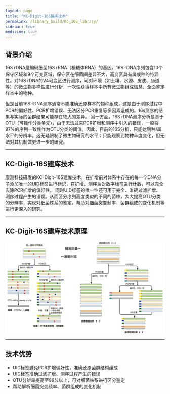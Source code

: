 ```yaml
---
layout: page
title: "KC-Digit-16S建库技术"
permalink: /library_build/KC_16S_library/
sidebar: true
medicine: true
---
```


## 背景介绍

16S rDNA是编码细菌16S rRNA（核糖体RNA）的基因。16S rDNA序列包含10个保守区域和9个可变区域，保守区在细菌间差异不大，高变区具有属或种的特异性。对16S rDNA的V4可变区进行测序，可对环境（如土壤、水源、皮肤、肠道等）的微生物多样性进行分析，一次性获得样本中所有微生物组成信息、全面鉴定样本中的物种。

但是目前16S rDNA测序通常不能准确还原样本的物种组成，这是由于测序过程中PCR的偏好性、PCR扩增错误、无法区分PCR重复等多因素造成的。16s测序的结果与实际的菌群结果可能存在较大的差异。
另一方面，16S rDNA测序分析是基于OTU（可操作分类单元），由于无法过来PCR扩增和测序中引入的错误，一般将97%的序列一致性作为OTU分类的阈值。因此，目前的16S分析，只能达到种/属水平的分辨率。这无疑限制了微生物研究的水平：只能观察到物种丰度变化，但无法对其机制做更进一步的研究。

---

## KC-Digit-16S建库技术

康测科技研发的KC-Digit-16S建库技术，在扩增前对体系中存在的每一个DNA分子添加唯一的UID标签进行标记，在扩增、测序后对数字标签进行计数，可以完全去除PCR扩增的偏好性。
同时UID标签的唯一性还可用于完全、准确过滤扩增、测序过程产生的错误。从而区分序列高度类似的不同的菌株，大大提高OTU分类的分辨率，实现对细菌株系的鉴定，帮助对细菌突变频率、菌群组成的变化机制等进行更深入的研究。

---

## KC-Digit-16S建库技术原理

<img src="/image/library_build/16S/16S_library.png">

---


## 技术优势

* UID标签避免PCR扩增偏好性，准确还原菌群结构组成
* UID标签准确过滤扩增、测序过程产生的错误
* OTU分辨率提高至99%以上，可对细菌株系进行区分鉴定
* 帮助解析细菌突变频率、菌群组成的变化机制

